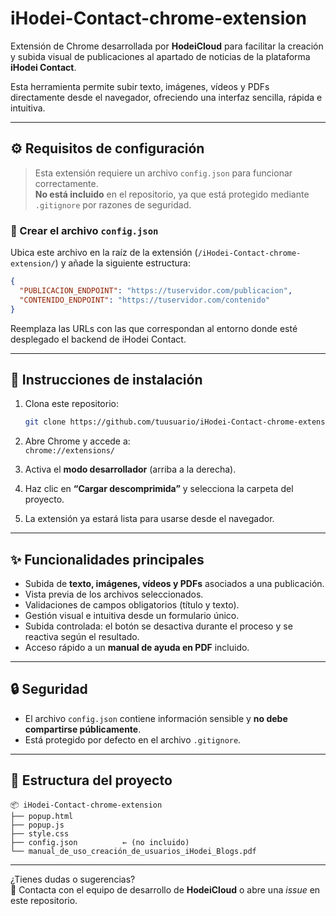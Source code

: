 # iHodei-Contact-chrome-extension

Extensión de Chrome desarrollada por **HodeiCloud** para facilitar la creación y subida visual de publicaciones al apartado de noticias de la plataforma **iHodei Contact**.

Esta herramienta permite subir texto, imágenes, vídeos y PDFs directamente desde el navegador, ofreciendo una interfaz sencilla, rápida e intuitiva.

---

## ⚙️ Requisitos de configuración

> Esta extensión requiere un archivo `config.json` para funcionar correctamente.  
> **No está incluido** en el repositorio, ya que está protegido mediante `.gitignore` por razones de seguridad.

### 📄 Crear el archivo `config.json`

Ubica este archivo en la raíz de la extensión (`/iHodei-Contact-chrome-extension/`) y añade la siguiente estructura:

```json
{
  "PUBLICACION_ENDPOINT": "https://tuservidor.com/publicacion",
  "CONTENIDO_ENDPOINT": "https://tuservidor.com/contenido"
}
```

Reemplaza las URLs con las que correspondan al entorno donde esté desplegado el backend de iHodei Contact.

---

## 🚀 Instrucciones de instalación

1. Clona este repositorio:
   ```bash
   git clone https://github.com/tuusuario/iHodei-Contact-chrome-extension.git
   ```

2. Abre Chrome y accede a:  
   `chrome://extensions/`

3. Activa el **modo desarrollador** (arriba a la derecha).

4. Haz clic en **“Cargar descomprimida”** y selecciona la carpeta del proyecto.

5. La extensión ya estará lista para usarse desde el navegador.

---

## ✨ Funcionalidades principales

- Subida de **texto, imágenes, vídeos y PDFs** asociados a una publicación.
- Vista previa de los archivos seleccionados.
- Validaciones de campos obligatorios (título y texto).
- Gestión visual e intuitiva desde un formulario único.
- Subida controlada: el botón se desactiva durante el proceso y se reactiva según el resultado.
- Acceso rápido a un **manual de ayuda en PDF** incluido.

---

## 🔒 Seguridad

- El archivo `config.json` contiene información sensible y **no debe compartirse públicamente**.
- Está protegido por defecto en el archivo `.gitignore`.

---

## 📂 Estructura del proyecto

```
📦 iHodei-Contact-chrome-extension
├── popup.html
├── popup.js
├── style.css
├── config.json          ← (no incluido)
└── manual_de_uso_creación_de_usuarios_iHodei_Blogs.pdf
```

---

¿Tienes dudas o sugerencias?  
📩 Contacta con el equipo de desarrollo de **HodeiCloud** o abre una *issue* en este repositorio.
